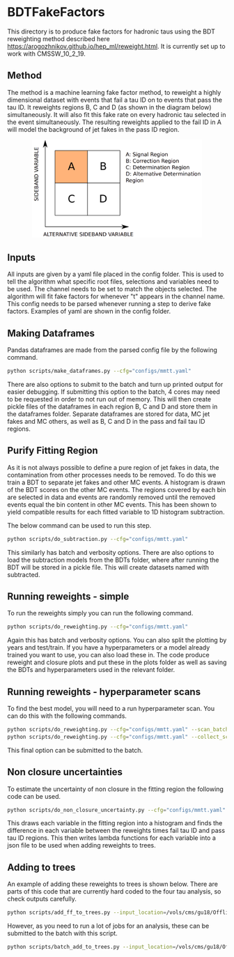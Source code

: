 # BDTFakeFactors

This directory is to produce fake factors for hadronic taus using the BDT reweighting method described here https://arogozhnikov.github.io/hep_ml/reweight.html.
It is currently set up to work with CMSSW_10_2_19.

## Method

The method is a machine learning fake factor method, to reweight a highly dimensional dataset with events that fail a tau ID on to events that pass the tau ID.
It reweights regions B, C and D (as shown in the diagram below) simultaneously.
It will also fit this fake rate on every hadronic tau selected in the event simultaneously.
The resulting reweights applied to the fail ID in A will model the background of jet fakes in the pass ID region.

<p align="center">
  <img src="docs/ff_diagram.png" alt="Diagrametric representation of the fake factor method" width="390"/>
</p>

## Inputs

All inputs are given by a yaml file placed in the config folder. 
This is used to tell the algorithm what specific root files, selections and variables need to be used.
The channel needs to be set to match the objects selected.
The algorithm will fit fake factors for whenever "t" appears in the channel name.
This config needs to be parsed whenever running a step to derive fake factors.
Examples of yaml are shown in the config folder.

## Making Dataframes

Pandas dataframes are made from the parsed config file by the following command.

```bash
python scripts/make_dataframes.py --cfg="configs/mmtt.yaml"
```

There are also options to submit to the batch and turn up printed output for easier debugging.
If submitting this option to the batch, 4 cores may need to be requested in order to not run out of memory.
This will then create pickle files of the dataframes in each region B, C and D and store them in the dataframes folder.
Separate dataframes are stored for data, MC jet fakes and MC others, as well as B, C and D in the pass and fail tau ID regions.

## Purify Fitting Region

As it is not always possible to define a pure region of jet fakes in data, the contamination from other processes needs to be removed.
To do this we train a BDT to separate jet fakes and other MC events.
A histogram is drawn of the BDT scores on the other MC events.
The regions covered by each bin are selected in data and events are randomly removed until the removed events equal the bin content in other MC events.
This has been shown to yield compatible results for each fitted variable to 1D histogram subtraction.

The below command can be used to run this step.

```bash
python scripts/do_subtraction.py --cfg="configs/mmtt.yaml"
```

This similarly has batch and verbosity options. There are also options to load the subtraction models from the BDTs folder, where after running the BDT will be stored in a pickle file.
This will create datasets named with subtracted.

## Running reweights - simple

To run the reweights simply you can run the following command.

```bash
python scripts/do_reweighting.py --cfg="configs/mmtt.yaml"
```

Again this has batch and verbosity options. 
You can also split the plotting by years and test/train.
If you have a hyperparameters or a model already trained you want to use, you can also load these in.
The code produce reweight and closure plots and put these in the plots folder as well as saving the BDTs and hyperparameters used in the relevant folder.

## Running reweights - hyperparameter scans

To find the best model, you will need to a run hyperparameter scan. You can do this with the following commands.

```bash
python scripts/do_reweighting.py --cfg="configs/mmtt.yaml" --scan_batch --no_plots
python scripts/do_reweighting.py --cfg="configs/mmtt.yaml" --collect_scan_batch
```
This final option can be submitted to the batch.

## Non closure uncertainties

To estimate the uncertainty of non closure in the fitting region the following code can be used.
```bash
python scripts/do_non_closure_uncertainty.py --cfg="configs/mmtt.yaml"
```
This draws each variable in the fitting region into a histogram and finds the difference in each variable between the reweights times fail tau ID and pass tau ID regions.
This then writes lambda functions for each variable into a json file to be used when adding reweights to trees.

## Adding to trees

An example of adding these reweights to trees is shown below. 
There are parts of this code that are currently hard coded to the four tau analysis, so check outputs carefully.
```bash
python scripts/add_ff_to_trees.py --input_location=/vols/cms/gu18/Offline/output/4tau/2018_1907 --output_location="./" --filename=TauB_mmtt_2018.root --channel=mmtt --year=2018 --splitting=100000 --offset=0
```

However, as you need to run a lot of jobs for an analysis, these can be submitted to the batch with this script.
```bash
python scripts/batch_add_to_trees.py --input_location=/vols/cms/gu18/Offline/output/MSSM/vlq_2018_bkg_data/ --output_location=/vols/cms/gu18/Offline/output/MSSM/vlq_2018_bdt
```
